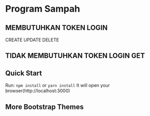# Program Sampah

## MEMBUTUHKAN TOKEN LOGIN 
CREATE 
UPDATE 
DELETE
## TIDAK MEMBUTUHKAN TOKEN LOGIN GET
## Quick Start
Run: `npm install` or `yarn install`
It will open your browser(http://localhost:3000)

## More Bootstrap Themes

